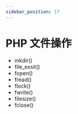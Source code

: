 ```yaml
---
sidebar_position: 17
---
```


# PHP 文件操作

- mkdir()
- file_exsit()
- fopen()
- fread()
- flock()
- fwrite()
- filesize()
- fclose()

